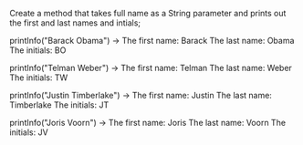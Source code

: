 Create a method that takes full name as a String parameter and prints out the first and last names and intials;

 printInfo("Barack Obama") ->
    The first name: Barack
    The last name: Obama
    The initials: BO

printInfo("Telman Weber") ->
    The first name: Telman
    The last name: Weber
    The initials: TW

printInfo("Justin Timberlake") ->
    The first name: Justin
    The last name: Timberlake
    The initials: JT

printInfo("Joris Voorn") ->
    The first name: Joris
    The last name: Voorn
    The initials: JV

